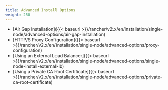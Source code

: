 ```yaml
---
title: Advanced Install Options
weight: 250
---
```


* [Air Gap Installation]({{< baseurl >}}/rancher/v2.x/en/installation/single-node/advanced-options/air-gap-installation)
* [HTTP/S Proxy Configuration]({{< baseurl >}}/rancher/v2.x/en/installation/single-node/advanced-options/proxy-configuration)
* [Using an External Load Balancer]({{< baseurl >}}/rancher/v2.x/en/installation/single-node/advanced-options/single-node-install-external-lb)
* [Using a Private CA Root Certificate]({{< baseurl >}}/rancher/v2.x/en/installation/single-node/advanced-options/private-ca-root-certificate)